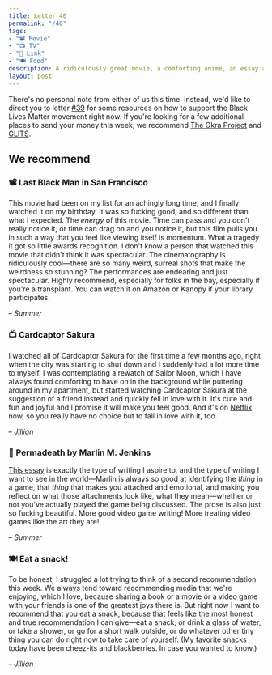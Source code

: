 ```yaml
---
title: Letter 40
permalink: "/40"
tags:
- "📽️ Movie"
- "📺 TV"
- "🔗 Link"
- "🍽️ Food"
description: A ridiculously great movie, a comforting anime, an essay about video games, and self care tip.
layout: post
---
```


There's no personal note from either of us this time. Instead, we'd like to direct you to letter [#39](/39) for some resources on how to support the Black Lives Matter movement right now. If you're looking for a few additional places to send your money this week, we recommend [The Okra Project](https://www.theokraproject.com) and [GLITS](https://www.glitsinc.org).

## We recommend

### 📽️ Last Black Man in San Francisco

This movie had been on my list for an achingly long time, and I finally watched it on my birthday. It was so fucking good, and so different than what I expected. The *energy* of this movie. Time can pass and you don't really notice it, or time can drag on and you notice it, but this film pulls you in such a way that you feel like viewing itself is momentum. What a tragedy it got so little awards recognition. I don't know a person that watched this movie that didn't think it was spectacular. The cinematography is ridiculously cool—there are so many weird, surreal shots that make the weirdness so stunning? The performances are endearing and just spectacular. Highly recommend, especially for folks in the bay, especially if you're a transplant. You can watch it on Amazon or Kanopy if your library participates.

– *Summer*

### 📺 Cardcaptor Sakura

I watched all of Cardcaptor Sakura for the first time a few months ago, right when the city was starting to shut down and I suddenly had a lot more time to myself. I was contemplating a rewatch of Sailor Moon, which I have always found comforting to have on in the background while puttering around in my apartment, but started watching Cardcaptor Sakura at the suggestion of a friend instead and quickly fell in love with it. It's cute and fun and joyful and I promise it will make you feel good. And it's on [Netflix](https://www.netflix.com/title/70309056?trackId=200257858) now, so you really have no choice but to fall in love with it, too.

– *Jillian*

### 🔗 Permadeath by Marlin M. Jenkins

[This essay](https://therumpus.net/2020/06/permadeath/) is exactly the type of writing I aspire to, and the type of writing I want to see in the world—Marlin is always so good at identifying the *thing* in a game, that *thing* that makes you attached and emotional, and making you reflect on what those attachments look like, what they mean—whether or not you've actually played the game being discussed. The prose is also just so fucking beautiful. More good video game writing! More treating video games like the art they are!

– *Summer*

### 🍽️ Eat a snack!

To be honest, I struggled a lot trying to think of a second recommendation this week. We always tend toward recommending media that we're enjoying, which I love, because sharing a book or a movie or a video game with your friends is one of the greatest joys there is. But right now I want to recommend that you eat a snack, because that feels like the most honest and true recommendation I can give—eat a snack, or drink a glass of water, or take a shower, or go for a short walk outside, or do whatever other tiny thing you can do right now to take care of yourself. (My favorite snacks today have been cheez-its and blackberries. In case you wanted to know.)

– *Jillian*
